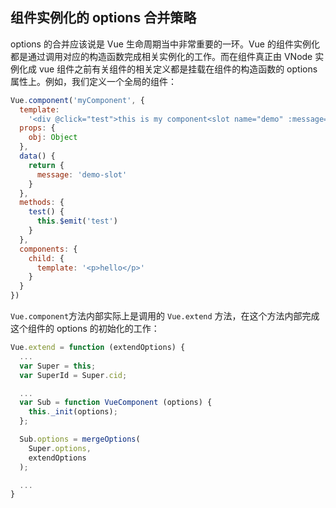 ## 组件实例化的 options 合并策略

options 的合并应该说是 Vue 生命周期当中非常重要的一环。Vue 的组件实例化都是通过调用对应的构造函数完成相关实例化的工作。而在组件真正由 VNode 实例化成 vue 组件之前有关组件的相关定义都是挂载在组件的构造函数的 options 属性上。例如，我们定义一个全局的组件：

```javascript
Vue.component('myComponent', {
  template:
    '<div @click="test">this is my component<slot name="demo" :message="message"></slot></div>',
  props: {
    obj: Object
  },
  data() {
    return {
      message: 'demo-slot'
    }
  },
  methods: {
    test() {
      this.$emit('test')
    }
  },
  components: {
    child: {
      template: '<p>hello</p>'
    }
  }
})
```

`Vue.component`方法内部实际上是调用的 `Vue.extend` 方法，在这个方法内部完成这个组件的 options 的初始化的工作：

```javascript
Vue.extend = function (extendOptions) {
  ...
  var Super = this;
  var SuperId = Super.cid;

  ...
  var Sub = function VueComponent (options) {
    this._init(options);
  };

  Sub.options = mergeOptions(
    Super.options,
    extendOptions
  );

  ...
}
```

